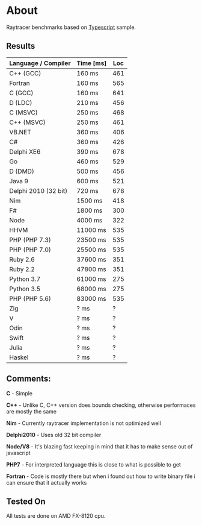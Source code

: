 # About

Raytracer benchmarks based on [Typescript](http://www.typescriptlang.org) sample.

## Results

Language / Compiler       | Time [ms]    | Loc
------------------------- | -------------|--------------
C++ (GCC)                 | 160 ms       | 461
Fortran                   | 160 ms       | 565
C (GCC)                   | 160 ms       | 641
D (LDC)                   | 210 ms       | 456
C (MSVC)                  | 250 ms       | 468
C++ (MSVC)                | 250 ms       | 461
VB.NET                    | 360 ms       | 406
C#                        | 360 ms       | 426
Delphi XE6                | 390 ms       | 678
Go                        | 460 ms       | 529
D (DMD)                   | 500 ms       | 456
Java 9                    | 600 ms       | 521
Delphi 2010 (32 bit)      | 720 ms       | 678
Nim                       | 1500 ms      | 418
F#                        | 1800 ms      | 300
Node                      | 4000 ms      | 322
HHVM                      | 11000 ms     | 535
PHP (PHP 7.3)             | 23500 ms     | 535
PHP (PHP 7.0)             | 25500 ms     | 535
Ruby 2.6                  | 37600 ms     | 351
Ruby 2.2                  | 47800 ms     | 351
Python 3.7                | 61000 ms     | 275
Python 3.5                | 68000 ms     | 275
PHP (PHP 5.6)             | 83000 ms     | 535
Zig                       | ? ms         | ?
V                         | ? ms         | ?
Odin                      | ? ms         | ?
Swift                     | ? ms         | ?
Julia                     | ? ms         | ?
Haskel                    | ? ms         | ?

## Comments:
**C** - Simple

**C++** - Unlike C, C++ version does bounds checking, otherwise performaces are mostly the same

**Nim** - Currently raytracer implementation is not optimized well

**Delphi2010** - Uses old 32 bit compiler

**Node/V8** - It's blazing fast keeping in mind that it has to make sense out of javascript

**PHP7** - For interpreted language this is close to what is possible to get

**Fortran** - Code is mostly there but when i found out how to write binary file i can ensure that it actually works

## Tested On
All tests are done on AMD FX-8120 cpu.